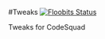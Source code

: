 #Tweaks [![Floobits Status](https://floobits.com/FromDerik/CodeSquad.svg)](https://floobits.com/FromDerik/CodeSquad/redirect)

Tweaks for CodeSquad
